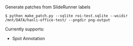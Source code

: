 Generate patches from SlideRunner labels

```
$ python make_patch.py --sqlite roi-test.sqlite --wsidir /mnt/DATA/hanli-office-test/ --pngdir png-output
```

Currently supports:
* Spot Annotation
